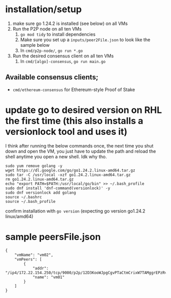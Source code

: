# installation/setup
1. make sure go 1.24.2 is installed (see below) on all VMs
2. Run the P2P node on all ten VMs
   1. `go mod tidy` to install dependencies
   2. Make sure you set up a `inputs/peer2File.json` to look like the sample below
   3. In `cmd/p2p-node/`, `go run *.go `
3. Run the desired consensus client on all ten VMs
   1. In `cmd/[algo]-consensus`, `go run main.go`


## Available consensus clients;
- `cmd/ethereum-consensus` for Ethereum-style Proof of Stake


# update go to desired version on RHL the first time (this also installs a versionlock tool and uses it)
I think after running the below commands once, the next time you shut down and open the VM, you just have to update the path and reload the shell anytime you open a new shell. Idk why tho. 
```
sudo yum remove golang -y
wget https://dl.google.com/go/go1.24.2.linux-amd64.tar.gz
sudo tar -C /usr/local -xzf go1.24.2.linux-amd64.tar.gz
rm go1.24.2.linux-amd64.tar.gz
echo "export PATH=$PATH:/usr/local/go/bin" >> ~/.bash_profile
sudo dnf install 'dnf-command(versionlock)' -y
sudo dnf versionlock add golang
source ~/.bashrc
source ~/.bash_profile
```

confirm installation with `go version` (expecting go version go1.24.2 linux/amd64)


# sample peersFile.json
```
{
    "vmName": "vm02",
    "vmPeers": [
        {
            "addr": "/ip4/172.22.154.250/tcp/9000/p2p/12D3KooWJpgCgvPTaCtmCrixW7TAMggrEPzRvCRWqTzdWkhMMGG9",
            "name": "vm01"
        }
    ]
}
```